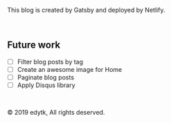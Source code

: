 

This blog is created by Gatsby and deployed by Netlify.

<br />

## Future work

- [ ] Filter blog posts by tag
- [ ] Create an awesome image for Home
- [ ] Paginate blog posts
- [ ] Apply Disqus library

<br />

© 2019 edytk, All rights deserved.
